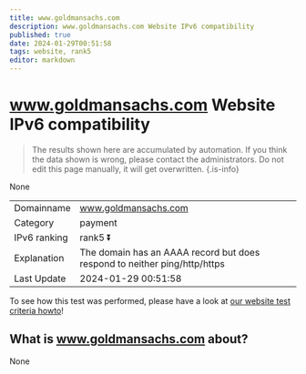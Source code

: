 ```yaml
---
title: www.goldmansachs.com
description: www.goldmansachs.com Website IPv6 compatibility
published: true
date: 2024-01-29T00:51:58
tags: website, rank5
editor: markdown
---
```


# www.goldmansachs.com Website IPv6 compatibility

> The results shown here are accumulated by automation. If you think the data shown is wrong, please contact the administrators. 
> Do not edit this page manually, it will get overwritten.
{.is-info}

None


|   |   |
| - | - |
| Domainname | www.goldmansachs.com
| Category | payment |
| IPv6 ranking | rank5 :arrow_double_down: |
| Explanation | The domain has an AAAA record but does respond to neither ping/http/https |
| Last Update | 2024-01-29 00:51:58 |

To see how this test was performed, please have a look at [our website test criteria howto](/howto/testcriteria/website)!


## What is www.goldmansachs.com about?
None
